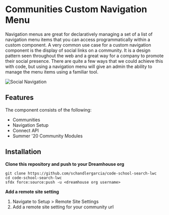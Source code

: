 # Communities Custom Navigation Menu

Navigation menus are great for declaratively managing a set of a list of navigation menu items that you can access programmatically within a custom component. A very common use case for a custom navigation component is the display of social links on a community. It is a design pattern seen throughout the web and a great way for a company to promote their social presence. There are quite a few ways that we could achieve this with code, but using a navigation menu will give an admin the ability to manage the menu items using a familiar tool.

<img src="screenshots/social-navigation-component" alt="Social Navigation"/>

## Features

The component consists of the following:

- Communities
- Navigation Setup
- Connect API
- Summer '20 Community Modules

## Installation

**Clone this repository and push to your Dreamhouse org**

```
git clone https://github.com/schandlergarcia/code-school-search-lwc
cd code-school-search-lwc
sfdx force:source:push -u <dreamhouse org username>
```

**Add a remote site setting**

1. Navigate to Setup > Remote Site Settings
2. Add a remote site setting for your community url
